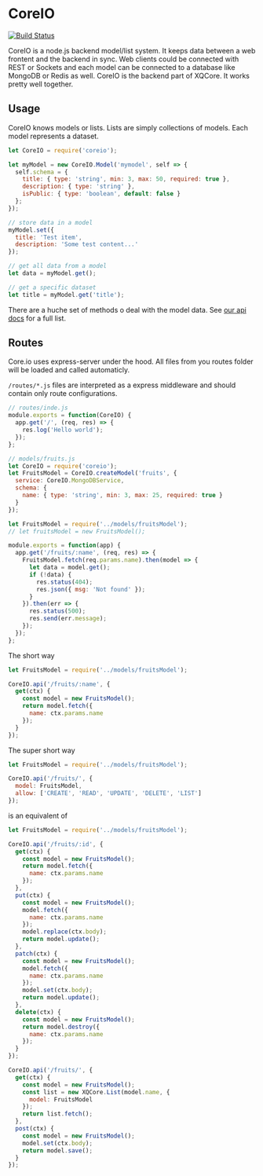 CoreIO
=======

[![Build Status](https://travis-ci.org/Andifeind/CoreIO.svg?branch=master)](https://travis-ci.org/Andifeind/CoreIO)

CoreIO is a node.js backend model/list system. It keeps data between a web frontent and the backend in sync. Web clients could be connected with REST or Sockets and each model can be connected to a database like MongoDB or Redis as well. CoreIO is the backend part of XQCore. It works pretty well together.

Usage
-----

CoreIO knows models or lists. Lists are simply collections of models. Each model represents a dataset.

```js
let CoreIO = require('coreio');

let myModel = new CoreIO.Model('mymodel', self => {
  self.schema = {
    title: { type: 'string', min: 3, max: 50, required: true },
    description: { type: 'string' },
    isPublic: { type: 'boolean', default: false }
  };
});

// store data in a model
myModel.set({
  title: 'Test item',
  description: 'Some test content...'
});

// get all data from a model
let data = myModel.get();

// get a specific dataset
let title = myModel.get('title');

```
 There are a huche set of methods o deal with the model data.
 See [our api docs](docs) for a full list.

Routes
------

Core.io uses express-server under the hood. All files from you routes folder will be loaded and called automaticly.

`/routes/*.js` files are interpreted as a express middleware and should contain only route configurations.

```js
// routes/inde.js
module.exports = function(CoreIO) {
  app.get('/', (req, res) => {
    res.log('Hello world');
  });
};

```

```js
// models/fruits.js
let CoreIO = require('coreio');
let FruitsModel = CoreIO.createModel('fruits', {
  service: CoreIO.MongoDBService,
  schema: {
    name: { type: 'string', min: 3, max: 25, required: true }
  }
});

```


```js
let FruitsModel = require('../models/fruitsModel');
// let fruitsModel = new FruitsModel();

module.exports = function(app) {
  app.get('/fruits/:name', (req, res) => {
    FruitsModel.fetch(req.params.name).then(model => {
      let data = model.get();
      if (!data) {
        res.status(404);
        res.json({ msg: 'Not found' });
      }
    }).then(err => {
      res.status(500);
      res.send(err.message);
    });
  });
};

```

The short way

```js
let FruitsModel = require('../models/fruitsModel');

CoreIO.api('/fruits/:name', {
  get(ctx) {
    const model = new FruitsModel();
    return model.fetch({
      name: ctx.params.name
    });
  }
});

```

The super short way

```js
let FruitsModel = require('../models/fruitsModel');

CoreIO.api('/fruits/', {
  model: FruitsModel,
  allow: ['CREATE', 'READ', 'UPDATE', 'DELETE', 'LIST']
});


```
 is an equivalent of

```js
let FruitsModel = require('../models/fruitsModel');

CoreIO.api('/fruits/:id', {
  get(ctx) {
    const model = new FruitsModel();
    return model.fetch({
      name: ctx.params.name
    });
  },
  put(ctx) {
    const model = new FruitsModel();
    model.fetch({
      name: ctx.params.name
    });
    model.replace(ctx.body);
    return model.update();
  },
  patch(ctx) {
    const model = new FruitsModel();
    model.fetch({
      name: ctx.params.name
    });
    model.set(ctx.body);
    return model.update();
  },
  delete(ctx) {
    const model = new FruitsModel();
    return model.destroy({
      name: ctx.params.name
    });
  }
});

CoreIO.api('/fruits/', {
  get(ctx) {
    const model = new FruitsModel();
    const list = new XQCore.List(model.name, {
      model: FruitsModel
    });
    return list.fetch();
  },
  post(ctx) {
    const model = new FruitsModel();
    model.set(ctx.body);
    return model.save();
  }
});
```
